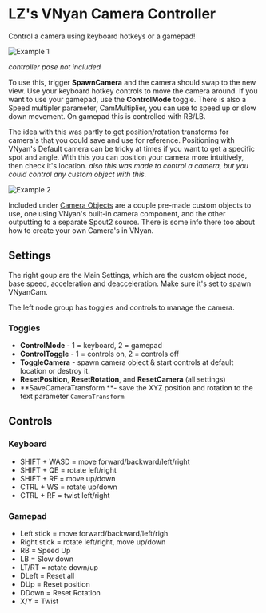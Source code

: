 # LZ's VNyan Camera Controller

Control a camera using keyboard hotkeys or a gamepad!

![Example 1](examples/camcontrollerexample1.gif)

*controller pose not included*

To use this, trigger <b>SpawnCamera</b> and the camera should swap to the new view. Use your keyboard hotkey controls to move the camera around. If you want to use your gamepad, use the <b>ControlMode</b> toggle. There is also a Speed multipler parameter, CamMultiplier, you can use to speed up or slow down movement. On gamepad this is controlled with RB/LB. 

The idea with this was partly to get position/rotation transforms for camera's that you could save and use for reference. Positioning with VNyan's Default camera can be tricky at times if you want to get a specific spot and angle. With this you can position your camera more intuitively, then check it's location. *also this was made to control a camera, but you could control *any* custom object with this.*

![Example 2](examples/camcontrollerexample2.gif)

Included under [Camera Objects](/Camera%20Objects) are a couple pre-made custom objects to use, one using VNyan's built-in camera component, and the other outputting to a separate Spout2 source. There is some info there too about how to create your own Camera's in VNyan.

## Settings
The right goup are the Main Settings, which are the custom object node, base speed, acceleration and deacceleration. Make sure it's set to spawn VNyanCam.

The left node group has toggles and controls to manage the camera.

### Toggles
- <b>ControlMode</b> - 1 = keyboard, 2 = gamepad
- <b>ControlToggle</b> - 1 = controls on, 2 = controls off
- <b>ToggleCamera</b> - spawn camera object & start controls at default location or destroy it.
- **ResetPosition**, **ResetRotation**, and **ResetCamera** (all settings)
- **SaveCameraTransform **-  save the XYZ position and rotation to the text parameter `CameraTransform`

## Controls
### Keyboard
- SHIFT + WASD = move forward/backward/left/right
- SHIFT + QE = rotate left/right
- SHIFT + RF = move up/down
- CTRL + WS = rotate up/down
- CTRL + RF = twist left/right

### Gamepad
- Left stick = move forward/backward/left/righ
- Right stick = rotate left/right, move up/down
- RB = Speed Up
- LB = Slow down
- LT/RT = rotate down/up
- DLeft = Reset all
- DUp = Reset position
- DDown = Reset Rotation
- X/Y = Twist

